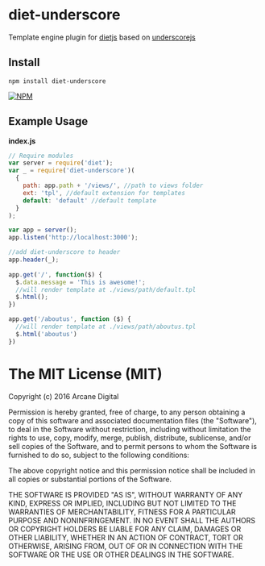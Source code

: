 # diet-underscore
Template engine plugin for [dietjs](http://dietjs.com/) based on [underscorejs](http://underscorejs.org/)

## **Install**

```
npm install diet-underscore
```

[![NPM](https://nodei.co/npm/diet-underscore.png?downloads=true&downloadRank=true&stars=true)](https://nodei.co/npm/diet-underscore/)

## **Example Usage**
**index.js**

```js
// Require modules
var server = require('diet');
var _ = require('diet-underscore')(
  {
    path: app.path + '/views/', //path to views folder
    ext: 'tpl', //default extension for templates
    default: 'default' //default template
  }
);

var app = server();
app.listen('http://localhost:3000');

//add diet-underscore to header
app.header(_);
 
app.get('/', function($) {
  $.data.message = 'This is awesome!';
  //will render template at ./views/path/default.tpl
  $.html();
})

app.get('/aboutus', function ($) {
  //will render template at ./views/path/aboutus.tpl
  $.html('aboutus')
})
```


The MIT License (MIT)
=====================

Copyright (c) 2016 Arcane Digital

Permission is hereby granted, free of charge, to any person obtaining a copy
of this software and associated documentation files (the "Software"), to deal
in the Software without restriction, including without limitation the rights
to use, copy, modify, merge, publish, distribute, sublicense, and/or sell
copies of the Software, and to permit persons to whom the Software is
furnished to do so, subject to the following conditions:

The above copyright notice and this permission notice shall be included in all
copies or substantial portions of the Software.

THE SOFTWARE IS PROVIDED "AS IS", WITHOUT WARRANTY OF ANY KIND, EXPRESS OR
IMPLIED, INCLUDING BUT NOT LIMITED TO THE WARRANTIES OF MERCHANTABILITY,
FITNESS FOR A PARTICULAR PURPOSE AND NONINFRINGEMENT. IN NO EVENT SHALL THE
AUTHORS OR COPYRIGHT HOLDERS BE LIABLE FOR ANY CLAIM, DAMAGES OR OTHER
LIABILITY, WHETHER IN AN ACTION OF CONTRACT, TORT OR OTHERWISE, ARISING FROM,
OUT OF OR IN CONNECTION WITH THE SOFTWARE OR THE USE OR OTHER DEALINGS IN THE
SOFTWARE.


[1]: http://underscorejs.org/
[2]: http://dietjs.com/